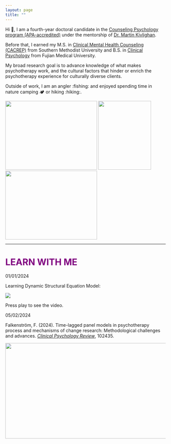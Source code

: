 ```yaml
---
layout: page
title: ""
---
```

Hi 👋, I am a fourth-year doctoral candidate in the [Counseling Psychology program (APA-accredited)](https://education.uiowa.edu/areas-study/counseling-and-mental-health/counseling-psychology) under the mentorship of [Dr. Martin Kivlighan](https://scholar.google.com/citations?user=eOy2ZCkAAAAJ&hl=en). 

Before that, I earned my M.S. in [Clinical Mental Health Counseling (CACREP)](https://www.smu.edu/simmons/academics/counseling/ms-counseling) from Southern Methodist University and B.S. in [Clinical Psychology](https://www.fjmu.edu.cn/) from Fujian Medical University.

My broad research goal is to advance knowledge of what makes psychotherapy work, and the cultural factors that hinder or enrich the psychotherapy experience for culturally diverse clients.

Outside of work, I am an angler :fishing: and enjoyed spending time in nature camping :camping: or hiking :hiking:.



<img src="https://github.com/anglerkw/anglerkw.github.io/assets/168578386/4adae32b-8063-46e9-bf88-6c2a15d9d410" width="288" height="216">
<img src="https://github.com/anglerkw/anglerkw.github.io/assets/168578386/f71f634c-a517-48f2-96b5-b232de9eed98" width="166" height="216">
<img src="https://github.com/anglerkw/anglerkw.github.io/assets/168578386/2ef9ad60-4ad9-4e4d-9246-0aef399b5478" width="288" height="216">






---
# <span style="color: purple ">LEARN WITH ME</span>

01/01/2024

Learning Dynamic Structural Equation Model:

[![](https://markdown-videos-api.jorgenkh.no/youtube/lvh-16N0HPY)](https://youtu.be/lvh-16N0HPY)

Press play to see the video.

05/02/2024

Falkenström, F. (2024). Time-lagged panel models in psychotherapy process and mechanisms of change research: Methodological challenges and advances. *[Clinical Psychology Review](https://www.sciencedirect.com/science/article/pii/S0272735824000564?ref=pdf_download&fr=RR-2&rr=87d17d6b4b361130#bb0370)*, 102435.

<img src="https://github.com/anglerkw/anglerkw.github.io/assets/168578386/0a6d6551-e3c4-4230-abc0-c33a1aab6fc7" width="700" height="300">



